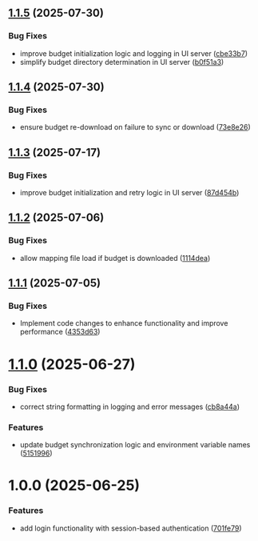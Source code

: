 ## [1.1.5](https://github.com/rjlee/actual-landg-pension/compare/v1.1.4...v1.1.5) (2025-07-30)


### Bug Fixes

* improve budget initialization logic and logging in UI server ([cbe33b7](https://github.com/rjlee/actual-landg-pension/commit/cbe33b77095883725b150daac7e5390855974dbd))
* simplify budget directory determination in UI server ([b0f51a3](https://github.com/rjlee/actual-landg-pension/commit/b0f51a3b6eed3270500f68510778a2d4b309e3f9))

## [1.1.4](https://github.com/rjlee/actual-landg-pension/compare/v1.1.3...v1.1.4) (2025-07-30)


### Bug Fixes

* ensure budget re-download on failure to sync or download ([73e8e26](https://github.com/rjlee/actual-landg-pension/commit/73e8e264eaefc95fb44c21384afd889a4b95f3bf))

## [1.1.3](https://github.com/rjlee/actual-landg-pension/compare/v1.1.2...v1.1.3) (2025-07-17)


### Bug Fixes

* improve budget initialization and retry logic in UI server ([87d454b](https://github.com/rjlee/actual-landg-pension/commit/87d454bc11305772bfdaf92a24b3f61bb3e8c889))

## [1.1.2](https://github.com/rjlee/actual-landg-pension/compare/v1.1.1...v1.1.2) (2025-07-06)


### Bug Fixes

* allow mapping file load if budget is downloaded ([1114dea](https://github.com/rjlee/actual-landg-pension/commit/1114dea2c32a13eb7b8c2b22ca03e16c4f662538))

## [1.1.1](https://github.com/rjlee/actual-landg-pension/compare/v1.1.0...v1.1.1) (2025-07-05)


### Bug Fixes

* Implement code changes to enhance functionality and improve performance ([4353d63](https://github.com/rjlee/actual-landg-pension/commit/4353d6354bc4d1ad417f2d7042093a73625e15d4))

# [1.1.0](https://github.com/rjlee/actual-landg-pension/compare/v1.0.0...v1.1.0) (2025-06-27)


### Bug Fixes

* correct string formatting in logging and error messages ([cb8a44a](https://github.com/rjlee/actual-landg-pension/commit/cb8a44a5cf8ae070c4400d98278dc120e22c82e4))


### Features

* update budget synchronization logic and environment variable names ([5151996](https://github.com/rjlee/actual-landg-pension/commit/5151996dc5218819a99eb6a5c80a09b09d3a2e1b))

# 1.0.0 (2025-06-25)


### Features

* add login functionality with session-based authentication ([701fe79](https://github.com/rjlee/actual-landg-pension/commit/701fe79b9f25400a9df1d84951e4c5cfba0ef0c1))

